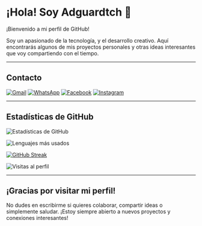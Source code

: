 # ¡Hola! Soy Adguardtch 🤟

¡Bienvenido a mi perfil de GitHub!

Soy un apasionado de la tecnología, y el desarrollo creativo. Aquí encontrarás algunos de mis proyectos personales y otras ideas interesantes que voy compartiendo con el tiempo.

---

## Contacto

[![Gmail](https://img.shields.io/badge/Gmail-D14836?style=for-the-badge&logo=gmail&logoColor=white)](mailto:adguardtchgo@gmail.com)
[![WhatsApp](https://img.shields.io/badge/WhatsApp-25D366?style=for-the-badge&logo=whatsapp&logoColor=white)](https://wa.me/+5356639178)
[![Facebook](https://img.shields.io/badge/Facebook-1877F2?style=for-the-badge&logo=facebook&logoColor=white)](https://www.facebook.com/rodolfo.jara.264731?mibextid=ZbWKwL)
[![Instagram](https://img.shields.io/badge/Instagram-E4405F?style=for-the-badge&logo=instagram&logoColor=white)](https://www.instagram.com/rodolfo_jara_sombra?igsh=MXdpNWdmZDJwN3o1MA==)

---

## Estadísticas de GitHub

![Estadísticas de GitHub](https://github-readme-stats.vercel.app/api?username=adguardtch&show_icons=true&theme=radical)

![Lenguajes más usados](https://github-readme-stats.vercel.app/api/top-langs/?username=adguardtch&layout=compact&theme=radical)

[![GitHub Streak](https://github-readme-streak-stats.herokuapp.com?user=adguardtch&theme=dracula&hide_border=verdadero&locale=es&short_numbers=)](https://git.io/streak-stats)

![Visitas al perfil](https://komarev.com/ghpvc/?username=adguardtch&color=blue)

---

## ¡Gracias por visitar mi perfil!

No dudes en escribirme si quieres colaborar, compartir ideas o simplemente saludar. ¡Estoy siempre abierto a nuevos proyectos y conexiones interesantes!
